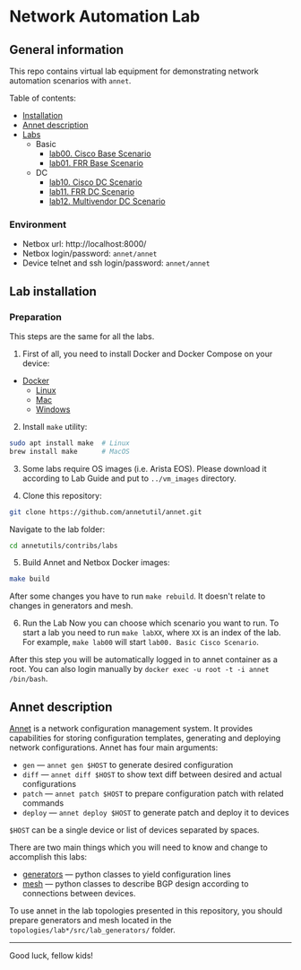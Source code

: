 # Network Automation Lab

## General information

This repo contains virtual lab equipment for demonstrating network automation scenarios with `annet`.

Table of contents:

- [Installation](#installation)
- [Annet description](#annet-description)
- [Labs](#labs)
  - Basic
    - [lab00. Cisco Base Scenario](./topologies/lab00_basic_cisco)
    - [lab01. FRR Base Scenario](./topologies/lab01_basic_frr)
  - DC
    - [lab10. Cisco DC Scenario](./topologies/lab10_dc_cisco)
    - [lab11. FRR DC Scenario](./topologies/lab11_dc_frr)
    - [lab12. Multivendor DC Scenario](./topologies/lab12_dc_arista_cisco_frr)


### Environment

- Netbox url: http://localhost:8000/
- Netbox login/password: `annet/annet`
- Device telnet and ssh login/password: `annet/annet`  

## Lab installation

### Preparation

This steps are the same for all the labs.

1. First of all, you need to install Docker and Docker Compose on your device:

- [Docker](https://docs.docker.com/engine/install/)
  - [Linux](https://docs.docker.com/desktop/install/linux/)
  - [Mac](https://docs.docker.com/desktop/install/mac-install/)
  - [Windows](https://docs.docker.com/desktop/install/windows-install/)

2. Install `make` utility:

```bash
sudo apt install make  # Linux
brew install make      # MacOS
```

3. Some labs require OS images (i.e. Arista EOS). Please download it according to Lab Guide and put to `../vm_images` directory. 

4. Clone this repository:
```bash
git clone https://github.com/annetutil/annet.git
```

Navigate to the lab folder:

```bash
cd annetutils/contribs/labs
```

5. Build Annet and Netbox Docker images:

```bash
make build
```

After some changes you have to run `make rebuild`. It doesn't relate to changes in generators and mesh.

6. Run the Lab
Now you can choose which scenario you want to run. To start a lab you need to run `make labXX`, where `XX` is an index of the lab.
For example, `make lab00` will start `lab00. Basic Cisco Scenario`.

After this step you will be automatically logged in to annet container as a root. You can also login manually by `docker exec -u root -t -i annet /bin/bash`.

## Annet description

[Annet](https://annetutil.github.io/annet/main/index.html) is a network configuration management system. It provides capabilities for storing configuration templates, generating and deploying network configurations.
Annet has four main arguments:

- `gen` — `annet gen $HOST` to generate desired configuration
- `diff` — `annet diff $HOST` to show text diff between desired and actual configurations
- `patch` — `annet patch $HOST` to prepare configuration patch with related commands
- `deploy` — `annet deploy $HOST` to generate patch and deploy it to devices

`$HOST` can be a single device or list of devices separated by spaces.

There are two main things which you will need to know and change to accomplish this labs:

- [generators](https://annetutil.github.io/annet/main/usage/gen.html) — python classes to yield configuration lines
- [mesh](https://annetutil.github.io/annet/main/mesh/index.html) — python classes to describe BGP design according to connections between devices.

To use annet in the lab topologies presented in this repository, you should prepare generators and mesh located in the `topologies/lab*/src/lab_generators/` folder.

---

Good luck, fellow kids!
